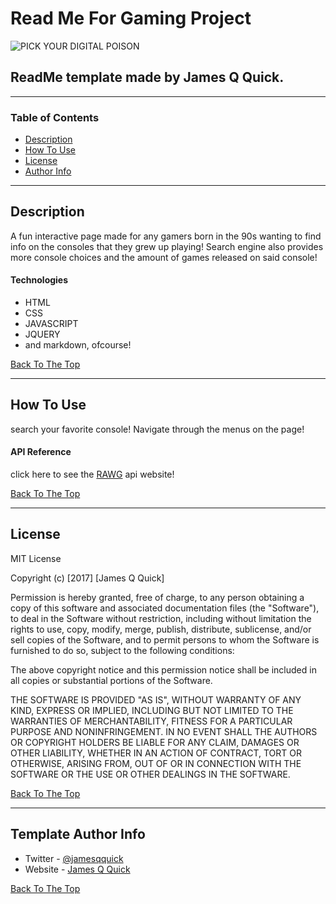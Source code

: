 # Read Me For Gaming Project

![PICK YOUR DIGITAL POISON](https://imgur.com/gallery/hX5GbDg)

## ReadMe template made by James Q Quick.

---

### Table of Contents

- [Description](#description)
- [How To Use](#how-to-use)
- [License](#license)
- [Author Info](#author-info)

---

## Description

A fun interactive page made for any gamers born in the 90s wanting to find info on the consoles that they grew up playing! 
Search engine also provides more console choices and the amount of games released on said console!

#### Technologies

- HTML
- CSS
- JAVASCRIPT
- JQUERY
- and markdown, ofcourse!

[Back To The Top](#read-me-template)

---

## How To Use

search your favorite console! Navigate through the menus on the page!


#### API Reference


click here to see the [RAWG](https://rawg.io/) api website!


[Back To The Top](#read-me-template)

---

## License

MIT License

Copyright (c) [2017] [James Q Quick]

Permission is hereby granted, free of charge, to any person obtaining a copy
of this software and associated documentation files (the "Software"), to deal
in the Software without restriction, including without limitation the rights
to use, copy, modify, merge, publish, distribute, sublicense, and/or sell
copies of the Software, and to permit persons to whom the Software is
furnished to do so, subject to the following conditions:

The above copyright notice and this permission notice shall be included in all
copies or substantial portions of the Software.

THE SOFTWARE IS PROVIDED "AS IS", WITHOUT WARRANTY OF ANY KIND, EXPRESS OR
IMPLIED, INCLUDING BUT NOT LIMITED TO THE WARRANTIES OF MERCHANTABILITY,
FITNESS FOR A PARTICULAR PURPOSE AND NONINFRINGEMENT. IN NO EVENT SHALL THE
AUTHORS OR COPYRIGHT HOLDERS BE LIABLE FOR ANY CLAIM, DAMAGES OR OTHER
LIABILITY, WHETHER IN AN ACTION OF CONTRACT, TORT OR OTHERWISE, ARISING FROM,
OUT OF OR IN CONNECTION WITH THE SOFTWARE OR THE USE OR OTHER DEALINGS IN THE
SOFTWARE.

[Back To The Top](#read-me-template)

---

## Template Author Info

- Twitter - [@jamesqquick](https://twitter.com/jamesqquick)
- Website - [James Q Quick](https://jamesqquick.com)

[Back To The Top](#read-me-template)

<!-- MVP REACHED -->
